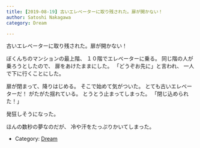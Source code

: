 ```yaml
---
title: [2019-08-19] 古いエレベーターに取り残された。扉が開かない！
author: Satoshi Nakagawa
category: Dream

---
```


古いエレベーターに取り残された。扉が開かない！

ぼくんちのマンションの最上階、
１０階でエレベーターに乗る。
同じ階の人が乗ろうとしたので、
扉をあけたままにした。
「どうぞお先に」と言われ、
一人で下に行くことにした。

 扉が閉まって、降りはじめる。
そこで始めて気がついた。
とても古いエレベーターだ！
がたがた揺れている。
とうとう止まってしまった。
「閉じ込められた！」

 発狂しそうになった。

 ほんの数秒の夢なのだが、
冷や汗をたっぷりかいてしまった。

- Category: [Dream](https://merapano.github.io/categories.html#Dream)


